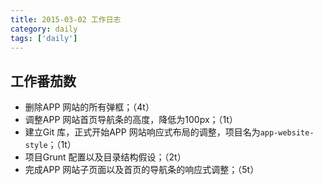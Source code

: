 ```yaml
---
title: 2015-03-02 工作日志
category: daily
tags: ['daily']
---
```


## 工作番茄数
- 删除APP 网站的所有弹框；（4t）
- 调整APP 网站首页导航条的高度，降低为100px；（1t）
- 建立Git 库，正式开始APP 网站响应式布局的调整，项目名为`app-website-style`；（1t）
- 项目Grunt 配置以及目录结构假设；（2t）
- 完成APP 网站子页面以及首页的导航条的响应式调整；（5t）